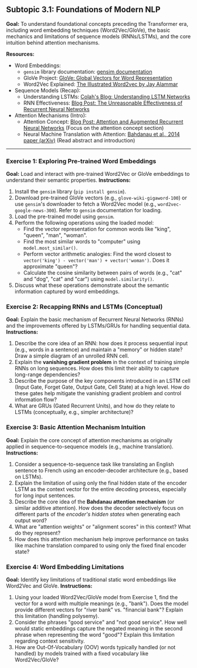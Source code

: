 ## Subtopic 3.1: Foundations of Modern NLP

**Goal:** To understand foundational concepts preceding the Transformer era, including word embedding techniques (Word2Vec/GloVe), the basic mechanics and limitations of sequence models (RNNs/LSTMs), and the core intuition behind attention mechanisms.

**Resources:**

  * Word Embeddings:
      * `gensim` library documentation: [gensim documentation](https://radimrehurek.com/gensim/)
      * GloVe Project: [GloVe: Global Vectors for Word Representation](https://nlp.stanford.edu/projects/glove/)
      * Word2Vec Explained: [The Illustrated Word2vec by Jay Alammar](https://jalammar.github.io/illustrated-word2vec/)
  * Sequence Models (Recap):
      * Understanding LSTMs: [Colah's Blog: Understanding LSTM Networks](https://colah.github.io/posts/2015-08-Understanding-LSTMs/)
      * RNN Effectiveness: [Blog Post: The Unreasonable Effectiveness of Recurrent Neural Networks](http://karpathy.github.io/2015/05/21/rnn-effectiveness/)
  * Attention Mechanisms (Intro):
      * Attention Concept: [Blog Post: Attention and Augmented Recurrent Neural Networks](https://distill.pub/2016/augmented-rnns/) (Focus on the attention concept section)
      * Neural Machine Translation with Attention: [Bahdanau et al., 2014 paper (arXiv)](https://arxiv.org/abs/1409.0473) (Read abstract and introduction)

-----

### Exercise 1: Exploring Pre-trained Word Embeddings

**Goal:** Load and interact with pre-trained Word2Vec or GloVe embeddings to understand their semantic properties.
**Instructions:**

1.  Install the `gensim` library (`pip install gensim`).
2.  Download pre-trained GloVe vectors (e.g., `glove-wiki-gigaword-100`) or use `gensim`'s downloader to fetch a Word2Vec model (e.g., `word2vec-google-news-300`). Refer to `gensim` documentation for loading.
3.  Load the pre-trained model using `gensim`.
4.  Perform the following operations using the loaded model:
      * Find the vector representation for common words like "king", "queen", "man", "woman".
      * Find the most similar words to "computer" using `model.most_similar()`.
      * Perform vector arithmetic analogies: Find the word closest to `vector('king') - vector('man') + vector('woman')`. Does it approximate "queen"?
      * Calculate the cosine similarity between pairs of words (e.g., "cat" and "dog", "cat" and "car") using `model.similarity()`.
5.  Discuss what these operations demonstrate about the semantic information captured by word embeddings.

### Exercise 2: Recapping RNNs and LSTMs (Conceptual)

**Goal:** Explain the basic mechanism of Recurrent Neural Networks (RNNs) and the improvements offered by LSTMs/GRUs for handling sequential data.
**Instructions:**

1.  Describe the core idea of an RNN: how does it process sequential input (e.g., words in a sentence) and maintain a "memory" or hidden state? Draw a simple diagram of an unrolled RNN cell.
2.  Explain the **vanishing gradient problem** in the context of training simple RNNs on long sequences. How does this limit their ability to capture long-range dependencies?
3.  Describe the purpose of the key components introduced in an LSTM cell (Input Gate, Forget Gate, Output Gate, Cell State) at a high level. How do these gates help mitigate the vanishing gradient problem and control information flow?
4.  What are GRUs (Gated Recurrent Units), and how do they relate to LSTMs (conceptually, e.g., simpler architecture)?

### Exercise 3: Basic Attention Mechanism Intuition

**Goal:** Explain the core concept of attention mechanisms as originally applied in sequence-to-sequence models (e.g., machine translation).
**Instructions:**

1.  Consider a sequence-to-sequence task like translating an English sentence to French using an encoder-decoder architecture (e.g., based on LSTMs).
2.  Explain the limitation of using only the final hidden state of the encoder LSTM as the context vector for the entire decoding process, especially for long input sentences.
3.  Describe the core idea of the **Bahdanau attention mechanism** (or similar additive attention). How does the decoder selectively focus on different parts of the *encoder's hidden states* when generating each output word?
4.  What are "attention weights" or "alignment scores" in this context? What do they represent?
5.  How does this attention mechanism help improve performance on tasks like machine translation compared to using only the fixed final encoder state?

### Exercise 4: Word Embedding Limitations

**Goal:** Identify key limitations of traditional static word embeddings like Word2Vec and GloVe.
**Instructions:**

1.  Using your loaded Word2Vec/GloVe model from Exercise 1, find the vector for a word with multiple meanings (e.g., "bank"). Does the model provide different vectors for "river bank" vs. "financial bank"? Explain this limitation (handling polysemy).
2.  Consider the phrases "good service" and "not good service". How well would static embeddings capture the negated meaning in the second phrase when representing the word "good"? Explain this limitation regarding context sensitivity.
3.  How are Out-Of-Vocabulary (OOV) words typically handled (or not handled) by models trained with a fixed vocabulary like Word2Vec/GloVe?
